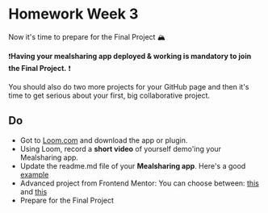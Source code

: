 # Homework Week 3

Now it's time to prepare for the Final Project 🏔 

❗**Having your mealsharing app deployed & working is mandatory to join the Final Project.** ❗️

You should also do two more projects for your GitHub page and then it's time to get serious about your first, big collaborative project.


## Do

- Got to [Loom.com](https://www.loom.com/) and download the app or plugin.
- Using Loom, record a **short video** of yourself demo'ing your Mealsharing app.
- Update the readme.md file of your **Mealsharing app**. Here's a good [example](https://github.com/DanJecu/meal-sharing-app)
- Advanced project from Frontend Mentor: You can choose between: [this](https://www.frontendmentor.io/challenges/rest-countries-api-with-color-theme-switcher-5cacc469fec04111f7b848ca) and [this](https://www.frontendmentor.io/challenges/multistep-form-YVAnSdqQBJ)
- Prepare for the Final Project
